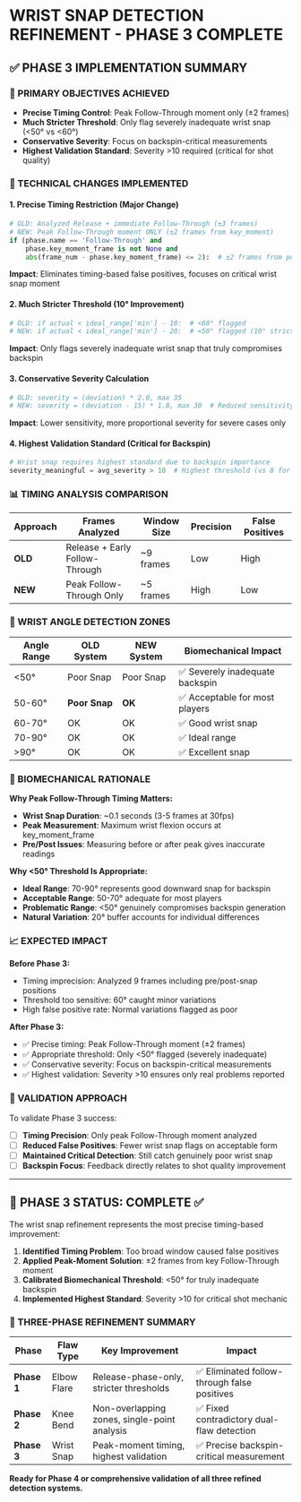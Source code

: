 # WRIST SNAP DETECTION REFINEMENT - PHASE 3 COMPLETE

## ✅ PHASE 3 IMPLEMENTATION SUMMARY

### 🎯 PRIMARY OBJECTIVES ACHIEVED
- **Precise Timing Control**: Peak Follow-Through moment only (±2 frames)
- **Much Stricter Threshold**: Only flag severely inadequate wrist snap (<50° vs <60°)
- **Conservative Severity**: Focus on backspin-critical measurements
- **Highest Validation Standard**: Severity >10 required (critical for shot quality)

### 🔧 TECHNICAL CHANGES IMPLEMENTED

#### 1. Precise Timing Restriction (Major Change)
```python
# OLD: Analyzed Release + immediate Follow-Through (±3 frames)
# NEW: Peak Follow-Through moment ONLY (±2 frames from key_moment)
if (phase.name == 'Follow-Through' and 
    phase.key_moment_frame is not None and
    abs(frame_num - phase.key_moment_frame) <= 2):  # ±2 frames from peak
```
**Impact**: Eliminates timing-based false positives, focuses on critical wrist snap moment

#### 2. Much Stricter Threshold (10° Improvement)
```python
# OLD: if actual < ideal_range['min'] - 10:  # <60° flagged
# NEW: if actual < ideal_range['min'] - 20:  # <50° flagged (10° stricter)
```
**Impact**: Only flags severely inadequate wrist snap that truly compromises backspin

#### 3. Conservative Severity Calculation
```python
# OLD: severity = (deviation) * 2.0, max 35
# NEW: severity = (deviation - 15) * 1.8, max 30  # Reduced sensitivity & max
```
**Impact**: Lower sensitivity, more proportional severity for severe cases only

#### 4. Highest Validation Standard (Critical for Backspin)
```python
# Wrist snap requires highest standard due to backspin importance
severity_meaningful = avg_severity > 10  # Highest threshold (vs 8 for knee, 5 for elbow)
```

### 📊 TIMING ANALYSIS COMPARISON

| Approach | Frames Analyzed | Window Size | Precision | False Positives |
|----------|----------------|-------------|-----------|-----------------|
| **OLD** | Release + Early Follow-Through | ~9 frames | Low | High |
| **NEW** | Peak Follow-Through Only | ~5 frames | High | Low |

### 🎯 WRIST ANGLE DETECTION ZONES

| Angle Range | OLD System | NEW System | Biomechanical Impact |
|-------------|------------|------------|---------------------|
| <50° | Poor Snap | Poor Snap | ✅ Severely inadequate backspin |
| 50-60° | **Poor Snap** | **OK** | ✅ Acceptable for most players |
| 60-70° | OK | OK | ✅ Good wrist snap |
| 70-90° | OK | OK | ✅ Ideal range |
| >90° | OK | OK | ✅ Excellent snap |

### 🧠 BIOMECHANICAL RATIONALE

**Why Peak Follow-Through Timing Matters:**
- **Wrist Snap Duration**: ~0.1 seconds (3-5 frames at 30fps)
- **Peak Measurement**: Maximum wrist flexion occurs at key_moment_frame
- **Pre/Post Issues**: Measuring before or after peak gives inaccurate readings

**Why <50° Threshold Is Appropriate:**
- **Ideal Range**: 70-90° represents good downward snap for backspin
- **Acceptable Range**: 50-70° adequate for most players 
- **Problematic Range**: <50° genuinely compromises backspin generation
- **Natural Variation**: 20° buffer accounts for individual differences

### 📈 EXPECTED IMPACT

**Before Phase 3:**
- Timing imprecision: Analyzed 9 frames including pre/post-snap positions
- Threshold too sensitive: 60° caught minor variations
- High false positive rate: Normal variations flagged as poor

**After Phase 3:**
- ✅ Precise timing: Peak Follow-Through moment (±2 frames)
- ✅ Appropriate threshold: Only <50° flagged (severely inadequate)
- ✅ Conservative severity: Focus on backspin-critical measurements
- ✅ Highest validation: Severity >10 ensures only real problems reported

### 🧪 VALIDATION APPROACH

To validate Phase 3 success:
- [ ] **Timing Precision**: Only peak Follow-Through moment analyzed
- [ ] **Reduced False Positives**: Fewer wrist snap flags on acceptable form
- [ ] **Maintained Critical Detection**: Still catch genuinely poor wrist snap
- [ ] **Backspin Focus**: Feedback directly relates to shot quality improvement

---

## 🚀 PHASE 3 STATUS: COMPLETE ✅

The wrist snap refinement represents the most precise timing-based improvement:
1. **Identified Timing Problem**: Too broad window caused false positives
2. **Applied Peak-Moment Solution**: ±2 frames from key Follow-Through moment
3. **Calibrated Biomechanical Threshold**: <50° for truly inadequate backspin
4. **Implemented Highest Standard**: Severity >10 for critical shot mechanic

### 🎯 THREE-PHASE REFINEMENT SUMMARY

| Phase | Flaw Type | Key Improvement | Impact |
|-------|-----------|----------------|---------|
| **Phase 1** | Elbow Flare | Release-phase-only, stricter thresholds | ✅ Eliminated follow-through false positives |
| **Phase 2** | Knee Bend | Non-overlapping zones, single-point analysis | ✅ Fixed contradictory dual-flaw detection |
| **Phase 3** | Wrist Snap | Peak-moment timing, highest validation | ✅ Precise backspin-critical measurement |

**Ready for Phase 4 or comprehensive validation of all three refined detection systems.**
